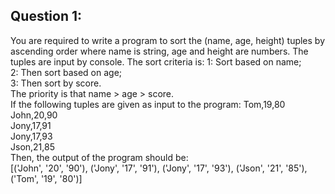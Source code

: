 Question 1:
------------------

You are required to write a program to sort the (name, age, height) tuples by ascending order where name is string, age and height are numbers. The tuples are input by console. The sort criteria is:
1: Sort based on name;  
2: Then sort based on age;  
3: Then sort by score.  
The priority is that name > age > score.  
If the following tuples are given as input to the program:
Tom,19,80  
John,20,90  
Jony,17,91  
Jony,17,93  
Json,21,85  
Then, the output of the program should be:  
[('John', '20', '90'), ('Jony', '17', '91'), ('Jony', '17', '93'), ('Json', '21', '85'), ('Tom', '19', '80')]  
